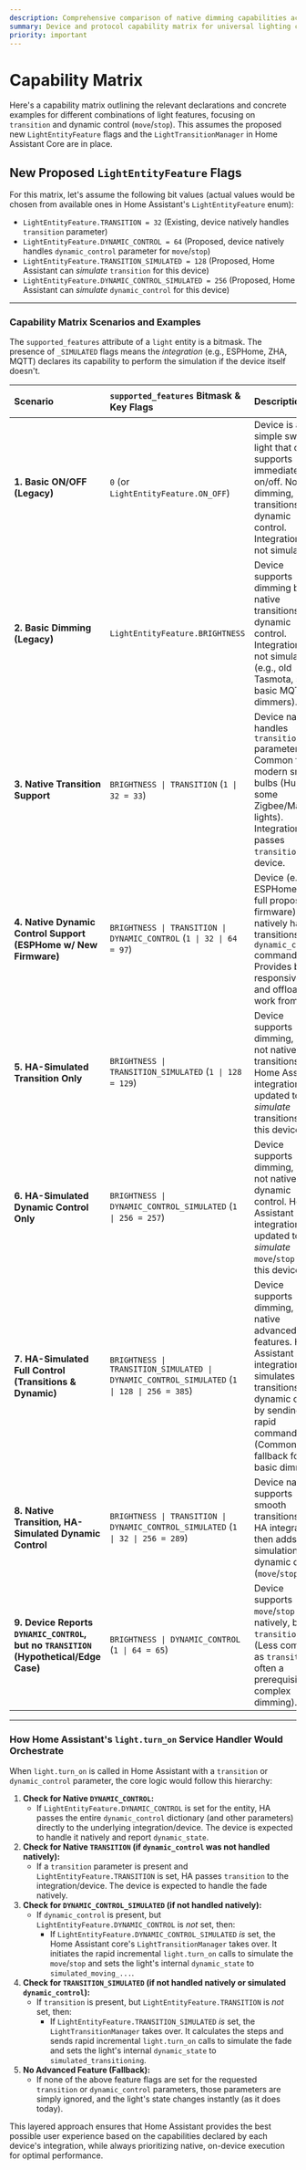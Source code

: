 ```yaml
---
description: Comprehensive comparison of native dimming capabilities across all lighting integrations including transition support and dynamic control features
summary: Device and protocol capability matrix for universal lighting control implementation
priority: important
---
```


# Capability Matrix

Here's a capability matrix outlining the relevant declarations and concrete examples for different combinations of light features, focusing on `transition` and dynamic control (`move`/`stop`). This assumes the proposed new `LightEntityFeature` flags and the `LightTransitionManager` in Home Assistant Core are in place.

## New Proposed `LightEntityFeature` Flags

For this matrix, let's assume the following bit values (actual values would be chosen from available ones in Home Assistant's `LightEntityFeature` enum):

- `LightEntityFeature.TRANSITION = 32` (Existing, device natively handles `transition` parameter)
- `LightEntityFeature.DYNAMIC_CONTROL = 64` (Proposed, device natively handles `dynamic_control` parameter for `move`/`stop`)
- `LightEntityFeature.TRANSITION_SIMULATED = 128` (Proposed, Home Assistant can _simulate_ `transition` for this device)
- `LightEntityFeature.DYNAMIC_CONTROL_SIMULATED = 256` (Proposed, Home Assistant can _simulate_ `dynamic_control` for this device)

______________________________________________________________________

### Capability Matrix Scenarios and Examples

The `supported_features` attribute of a `light` entity is a bitmask. The presence of `_SIMULATED` flags means the _integration_ (e.g., ESPHome, ZHA, MQTT) declares its capability to perform the simulation if the device itself doesn't.

| Scenario                                                                              | `supported_features` Bitmask & Key Flags                                                    | Description                                                                                                                                                                                         | `light.turn_on(brightness_pct=50, transition=5)`       | `light.turn_on(dynamic_control={type: 'move', direction: 'up'})` | `dynamic_state` (reported to HA)                               | `current_brightness_actual` (device-side)                                 |
| :------------------------------------------------------------------------------------ | :------------------------------------------------------------------------------------------ | :-------------------------------------------------------------------------------------------------------------------------------------------------------------------------------------------------- | :----------------------------------------------------- | :--------------------------------------------------------------- | :------------------------------------------------------------- | :------------------------------------------------------------------------ |
| **1. Basic ON/OFF (Legacy)**                                                          | `0` (or `LightEntityFeature.ON_OFF`)                                                        | Device is a simple switch or light that only supports immediate on/off. No dimming, no transitions, no dynamic control. Integration does not simulate.                                              | Ignored, light snaps ON.                               | Ignored.                                                         | `idle`                                                         | Updates immediately to target                                             |
| **2. Basic Dimming (Legacy)**                                                         | `LightEntityFeature.BRIGHTNESS`                                                             | Device supports dimming but no native transitions or dynamic control. Integration does not simulate. (e.g., old Tasmota, some basic MQTT dimmers).                                                  | Ignored, light snaps to 50%.                           | Ignored.                                                         | `idle`                                                         | Updates immediately to target                                             |
| **3. Native Transition Support**                                                      | `BRIGHTNESS \| TRANSITION` (`1 \| 32 = 33`)                                                 | Device natively handles `transition` parameter. Common for modern smart bulbs (Hue, some Zigbee/Matter lights). Integration passes `transition` to device.                                          | Smooth 5s fade on device.                              | Ignored.                                                         | `transitioning` (reported by device)                           | Smoothly interpolates over 5s                                             |
| **4. Native Dynamic Control Support (ESPHome w/ New Firmware)**                       | `BRIGHTNESS \| TRANSITION \| DYNAMIC_CONTROL` (`1 \| 32 \| 64 = 97`)                        | Device (e.g., ESPHome with full proposed firmware) natively handles transitions AND `dynamic_control` commands. Provides best responsiveness and offloads work from HA.                             | Smooth 5s fade on device.                              | Device starts continuous dimming up.                             | `transitioning` or `moving_brightness_up` (reported by device) | Smoothly interpolates (transition) or continuously updates (move)         |
| **5. HA-Simulated Transition Only**                                                   | `BRIGHTNESS \| TRANSITION_SIMULATED` (`1 \| 128 = 129`)                                     | Device supports dimming, but not native transitions. Home Assistant integration is updated to _simulate_ transitions for this device.                                                               | HA sends rapid incremental `turn_on` commands over 5s. | Ignored.                                                         | `simulated_transitioning`                                      | Updates in rapid small steps                                              |
| **6. HA-Simulated Dynamic Control Only**                                              | `BRIGHTNESS \| DYNAMIC_CONTROL_SIMULATED` (`1 \| 256 = 257`)                                | Device supports dimming, but not native dynamic control. Home Assistant integration is updated to _simulate_ `move`/`stop` for this device.                                                         | Ignored, light snaps to 50%.                           | HA sends rapid incremental `turn_on` commands upwards.           | `simulated_moving_brightness_up`                               | Updates in rapid small steps                                              |
| **7. HA-Simulated Full Control (Transitions & Dynamic)**                              | `BRIGHTNESS \| TRANSITION_SIMULATED \| DYNAMIC_CONTROL_SIMULATED` (`1 \| 128 \| 256 = 385`) | Device supports dimming, but no native advanced features. Home Assistant integration simulates both transitions and dynamic control by sending rapid commands. (Common fallback for basic dimmers). | HA sends rapid incremental `turn_on` commands over 5s. | HA sends rapid incremental `turn_on` commands upwards.           | `simulated_transitioning` or `simulated_moving_brightness_up`  | Updates in rapid small steps                                              |
| **8. Native Transition, HA-Simulated Dynamic Control**                                | `BRIGHTNESS \| TRANSITION \| DYNAMIC_CONTROL_SIMULATED` (`1 \| 32 \| 256 = 289`)            | Device natively supports smooth transitions. Its HA integration then adds simulation for dynamic control (`move`/`stop`).                                                                           | Smooth 5s fade on device.                              | HA sends rapid incremental `turn_on` commands upwards.           | `transitioning` (native) or `simulated_moving_brightness_up`   | Smoothly interpolates (transition) or updates in rapid small steps (move) |
| **9. Device Reports `DYNAMIC_CONTROL`, but no `TRANSITION` (Hypothetical/Edge Case)** | `BRIGHTNESS \| DYNAMIC_CONTROL` (`1 \| 64 = 65`)                                            | Device supports `move`/`stop` natively, but not `transition`. (Less common, as `transition` is often a prerequisite for complex dimming).                                                           | Ignored, light snaps to 50%.                           | Device starts continuous dimming up.                             | `moving_brightness_up`                                         | Continuously updates (move)                                               |

______________________________________________________________________

### How Home Assistant's `light.turn_on` Service Handler Would Orchestrate

When `light.turn_on` is called in Home Assistant with a `transition` or `dynamic_control` parameter, the core logic would follow this hierarchy:

1. **Check for Native `DYNAMIC_CONTROL`:**
   - If `LightEntityFeature.DYNAMIC_CONTROL` is set for the entity, HA passes the entire `dynamic_control` dictionary (and other parameters) directly to the underlying integration/device. The device is expected to handle it natively and report `dynamic_state`.
2. **Check for Native `TRANSITION` (if `dynamic_control` was not handled natively):**
   - If a `transition` parameter is present and `LightEntityFeature.TRANSITION` is set, HA passes `transition` to the integration/device. The device is expected to handle the fade natively.
3. **Check for `DYNAMIC_CONTROL_SIMULATED` (if not handled natively):**
   - If `dynamic_control` is present, but `LightEntityFeature.DYNAMIC_CONTROL` is _not_ set, then:
     - If `LightEntityFeature.DYNAMIC_CONTROL_SIMULATED` _is_ set, the Home Assistant core's `LightTransitionManager` takes over. It initiates the rapid incremental `light.turn_on` calls to simulate the `move`/`stop` and sets the light's internal `dynamic_state` to `simulated_moving_...`.
4. **Check for `TRANSITION_SIMULATED` (if not handled natively or simulated `dynamic_control`):**
   - If `transition` is present, but `LightEntityFeature.TRANSITION` is _not_ set, then:
     - If `LightEntityFeature.TRANSITION_SIMULATED` _is_ set, the `LightTransitionManager` takes over. It calculates the steps and sends rapid incremental `light.turn_on` calls to simulate the fade and sets the light's internal `dynamic_state` to `simulated_transitioning`.
5. **No Advanced Feature (Fallback):**
   - If none of the above feature flags are set for the requested `transition` or `dynamic_control` parameters, those parameters are simply ignored, and the light's state changes instantly (as it does today).

This layered approach ensures that Home Assistant provides the best possible user experience based on the capabilities declared by each device's integration, while always prioritizing native, on-device execution for optimal performance.
